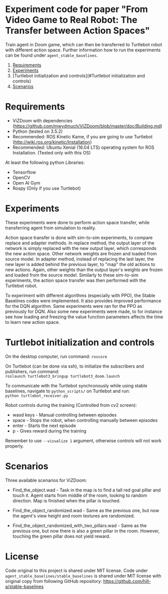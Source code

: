 # Experiment code for paper "From Video Game to Real Robot: The Transfer between Action Spaces"

Train agent in Doom game, which can then be transferred to Turtlebot robot with different action space. 
Further information how to run the experiments can be found under `agent_stable_baselines`.

1. [Requirements](#Requirements)
1. [Experiments](#Experiments)
1. [Turtlebot initialization and controls](#Turtlebot initialization and controls)
1. [Scenarios](#Scenarios)

<a name="Requirements"></a>
# Requirements
* ViZDoom with dependencies (https://github.com/mwydmuch/ViZDoom/blob/master/doc/Building.md)
* Python (tested on 3.5.2)
* Recommended: ROS Kinetic Kame, if you are going to use Turtlebot (http://wiki.ros.org/kinetic/Installation)
* Recommended: Ubuntu Xenial (16.04 LTS) operating system for ROS Installation. (Tested only with this OS)

At least the following python Libraries:
* Tensorflow
* OpenCV
* Open AI Gym
* Rospy (Only if you use Turtlebot)

<a name="Experiments"></a>
# Experiments
These experiments were done to perform action space transfer, while transferring agent from simulation to reality. 

Action space transfer is done with sim-to-sim experiments, to compare replace and adapter methods. In replace method, the output layer of the network is simply replaced with the new output layer, which corresponds the new action space. Other network weights are frozen and loaded from source model. In adapter method, instead of replacing the last layer, the new layer is added behind the previous layer, to "map" the old actions to new actions. Again, other weights than the output layer's weights are frozen and loaded from the source model. Similarly to these sim-to-sim experiments, the action space transfer was then performed with the Turtlebot robot.

To experiment with different algorithms (especially with PPO), the Stable Baselines codes were implemented. It also provides improved performance for the DQN algorithm. Same experiments were ran for the PPO as previously for DQN. Also some new experiments were made, to for instance see how loading and freezing the value function parameters affects the time to learn new action space. 

<a name="Turtlebot initialization"></a>
# Turtlebot initialization and controls

On the desktop computer, run command: 
`roscore`

On Turtlebot (can be done via ssh), to initialize the subscribers and publishers, run command:   
`roslaunch turtlebot3_bringup turtlebot3_doom.launch`

To communicate with the Turtlebot synchronously while using stable baselines, navigate to `python_scripts/` on Turtlebot and run:  
`python turtlebot_receiver.py`

Robot controls during the training (Controlled from cv2 screen):  
* wasd keys - Manual controlling between episodes
* space - Stops the robot, when controlling manually between episodes
* enter - Starts the next episode
* p - Gives reward during the training
 
Remember to use `--visualize 1` argument, otherwise controls will not work properly.

<a name="Scenarios"></a>
# Scenarios
Three available scenarios for ViZDoom:

* Find_the_object.wad - Task in the map is to find a tall red goal pillar and touch it. Agent starts from middle of the room, looking to random direction. Map is finished when the pillar is touched.

* Find_the_object_randomized.wad - Same as the previous one, but now the agent's view height and room textures are randomized. 

* Find_the_object_randomized_with_two_pillars.wad - Same as the previous one, but now there is also a green pillar in the room. However, touching the green pillar does not yield reward.

# License

Code original to this project is shared under MIT license. Code under `agent_stable_baselines/stable_baselines` is shared under MIT license with original copy from following GitHub repository: https://github.com/hill-a/stable-baselines
